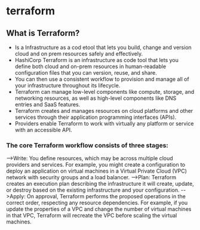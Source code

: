 # terraform

## What is Terraform?
- Is a Infrastructure as a cod etool that lets you build, change and version cloud and on prem resources safely and effectively.
- HashiCorp Terraform is an infrastructure as code tool that lets you define both cloud and on-prem resources in human-readable configuration files that you can version, reuse, and share.
- You can then use a consistent workflow to provision and manage all of your infrastructure throughout its lifecycle.
- Terraform can manage low-level components like compute, storage, and networking resources, as well as high-level components like DNS entries and SaaS features.
- Terraform creates and manages resources on cloud platforms and other services through their application programming interfaces (APIs).
- Providers enable Terraform to work with virtually any platform or service with an accessible API.
  
### The core Terraform workflow consists of three stages:

-->Write: You define resources, which may be across multiple cloud providers and services. For example, you might create a configuration to deploy an application on virtual machines in a Virtual Private Cloud (VPC) network with security groups and a load balancer.
-->Plan: Terraform creates an execution plan describing the infrastructure it will create, update, or destroy based on the existing infrastructure and your configuration.
-->Apply: On approval, Terraform performs the proposed operations in the correct order, respecting any resource dependencies. For example, if you update the properties of a VPC and change the number of virtual machines in that VPC, Terraform will recreate the VPC before scaling the virtual machines.
